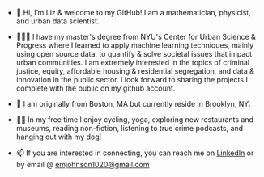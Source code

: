 - 👋 Hi, I’m Liz & welcome to my GitHub! I am a mathematician, physicist, and urban data scientist.

- 👩🏻‍🎓 I have my master's degree from NYU's Center for Urban Science & Progress where I learned to apply machine learning techniques, mainly using open source data, to quantify & solve societal issues that impact urban communities. I am extremely interested in the topics of criminal justice, equity, affordable housing & residential segregation, and data & innovation in the public sector. I look forward to sharing the projects I complete with the public on my github account. 

- 🏡 I am originally from Boston, MA but currently reside in Brooklyn, NY. 

- 💃🏻 In my free time I enjoy cycling, yoga, exploring new restaurants and museums, reading non-fiction, listening to true crime podcasts, and hanging out with my dog!

- 📫 If you are interested in connecting, you can reach me on [LinkedIn](www.linkedin.com/in/elizabeth-johnson-65835414a) or by email @ emjohnson1020@gmail.com

<!---
emj1020/emj1020 is a ✨ special ✨ repository because its `README.md` (this file) appears on your GitHub profile.
You can click the Preview link to take a look at your changes.
--->
